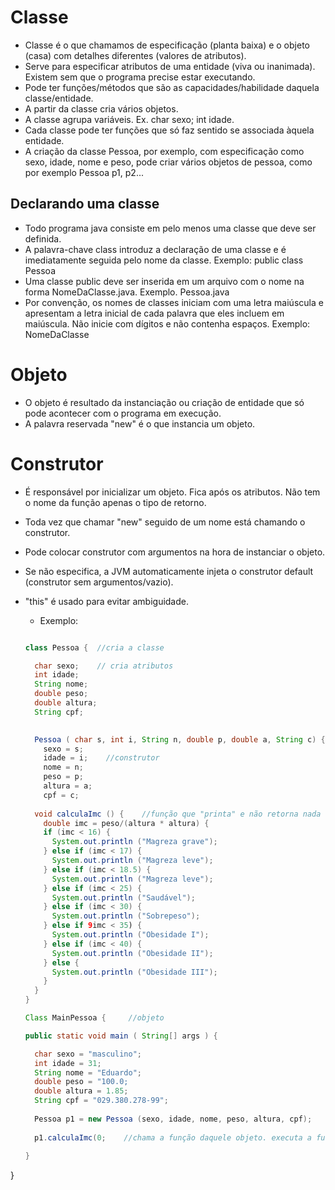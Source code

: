 # Classe

- Classe é o que chamamos de especificação (planta baixa) e o objeto (casa) com detalhes diferentes (valores de atributos).
- Serve para especificar atributos de uma entidade (viva ou inanimada). Existem sem que o programa precise estar executando.
- Pode ter funções/métodos que são as capacidades/habilidade daquela classe/entidade.
- A partir da classe cria vários objetos.
- A classe agrupa variáveis. Ex. char sexo; int idade.
- Cada classe pode ter funções que só faz sentido se associada àquela entidade.
- A criação da classe Pessoa, por exemplo, com especificação como sexo, idade, nome e peso, pode criar vários objetos de pessoa, como por exemplo Pessoa p1, p2...

## Declarando uma classe

- Todo programa java consiste em pelo menos uma classe que deve ser definida. 
- A palavra-chave class introduz a declaração de uma classe e é imediatamente seguida pelo nome da classe. Exemplo: public class Pessoa
- Uma classe public deve ser inserida em um arquivo com o nome na forma NomeDaClasse.java. Exemplo. Pessoa.java
- Por convenção, os nomes de classes  iniciam com uma letra maiúscula e apresentam a letra inicial de cada palavra que eles incluem em maiúscula. Não inicie com dígitos e não contenha espaços.  Exemplo: NomeDaClasse

# Objeto

- O objeto é resultado da instanciação ou criação de entidade que só pode acontecer com o programa em execução. 
- A palavra reservada "new" é o que instancia um objeto. 

# Construtor

- É responsável por inicializar um objeto. Fica após os atributos. Não tem o nome da função apenas o tipo de retorno.
- Toda vez que chamar "new" seguido de um nome está chamando o construtor.
- Pode colocar construtor com argumentos na hora de instanciar o objeto.
- Se não especifica, a JVM automaticamente injeta o construtor default (construtor sem argumentos/vazio).
- "this" é usado para evitar ambiguidade.
    
    - Exemplo:
    
    ```java
    
    class Pessoa {  //cria a classe
    
      char sexo;    // cria atributos
      int idade;
      String nome;
      double peso;
      double altura;
      String cpf;
    
      
      Pessoa ( char s, int i, String n, double p, double a, String c) {
        sexo = s;
        idade = i;    //construtor
        nome = n;
        peso = p;
        altura = a;
        cpf = c;
        
      void calculaImc () {    //função que "printa" e não retorna nada (void).
        double imc = peso/(altura * altura) {
        if (imc < 16) {
          System.out.println ("Magreza grave");
        } else if (imc < 17) {
          System.out.println ("Magreza leve");
        } else if (imc < 18.5) {
          System.out.println ("Magreza leve");
        } else if (imc < 25) {
          System.out.println ("Saudável");
        } else if (imc < 30) {
          System.out.println ("Sobrepeso");
        } else if 9imc < 35) {
          System.out.println ("Obesidade I");
        } else if (imc < 40) {
          System.out.println ("Obesidade II");
        } else {
          System.out.println ("Obesidade III");
        }
      }
   }
   
   Class MainPessoa {     //objeto
   
    public static void main ( String[] args ) {
    
      char sexo = "masculino";
      int idade = 31;
      String nome = "Eduardo";
      double peso = "100.0;
      double altura = 1.85;
      String cpf = "029.380.278-99";
      
      Pessoa p1 = new Pessoa (sexo, idade, nome, peso, altura, cpf);    //criou o objeto
      
      p1.calculaImc(0;    //chama a função daquele objeto. executa a função.
      
    }
}
        
   
          
    
    


